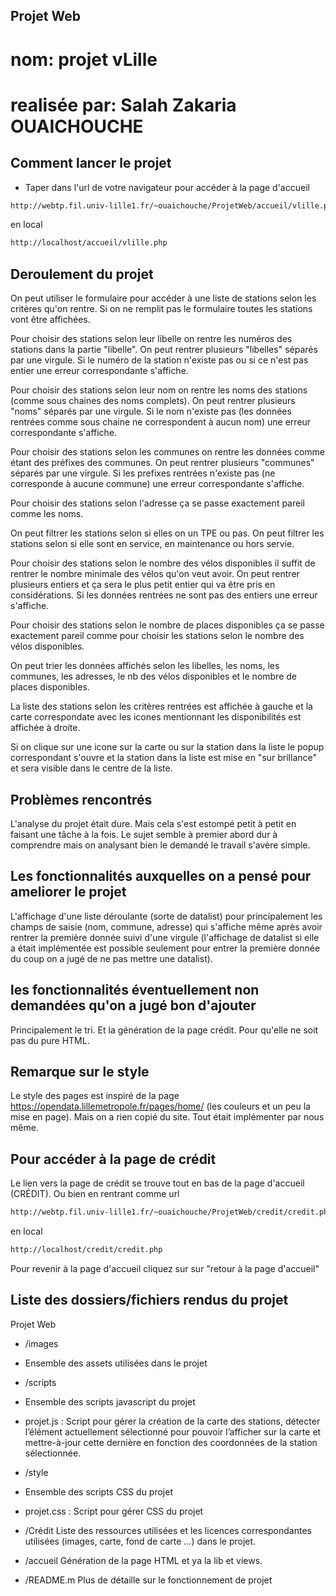 ## Projet Web
# nom: projet vLille
# realisée par: Salah Zakaria OUAICHOUCHE
			   

## Comment lancer le projet
- Taper dans l'url de votre navigateur pour accéder à la page d'accueil
```sh
http://webtp.fil.univ-lille1.fr/~ouaichouche/ProjetWeb/accueil/vlille.php
```
en local
```sh
http://localhost/accueil/vlille.php
```

## Deroulement du projet
On peut utiliser le formulaire pour accéder à une liste de stations selon les critères qu'on rentre.
Si on ne remplit pas le formulaire toutes les stations vont être affichées.

Pour choisir des stations selon leur libelle on rentre les numéros des stations dans la partie "libelle".
On peut rentrer plusieurs "libelles" séparés par une virgule.
Si le numéro de la station n'existe pas ou si ce n'est pas entier une erreur correspondante s'affiche.

Pour choisir des stations selon leur nom on rentre les noms des stations (comme sous chaines des noms complets).
On peut rentrer plusieurs "noms" séparés par une virgule.
Si le nom n'existe pas (les données rentrées comme sous chaine ne correspondent à aucun nom) une erreur correspondante s'affiche.

Pour choisir des stations selon les communes on rentre les données comme étant des préfixes des communes.
On peut rentrer plusieurs "communes" séparés par une virgule.
Si les prefixes rentrées n'existe pas (ne corresponde à aucune commune) une erreur correspondante s'affiche.

Pour choisir des stations selon l'adresse ça se passe exactement pareil comme les noms.

On peut filtrer les stations selon si elles on un TPE ou pas.
On peut filtrer les stations selon si elle sont en service, en maintenance ou hors servie.

Pour choisir des stations selon le nombre des vélos disponibles il suffit de rentrer le nombre minimale des vélos qu'on veut avoir. On peut rentrer plusieurs entiers et ça sera le plus petit entier qui va être pris en considérations. Si les données rentrées ne sont pas des entiers une erreur s'affiche.

Pour choisir des stations selon le nombre de places disponibles ça se passe exactement pareil comme pour choisir les stations selon le nombre des vélos disponibles.

On peut trier les données affichés selon les libelles, les noms, les communes, les adresses, le nb des vélos disponibles et le nombre de places disponibles.

La liste des stations selon les critères rentrées est affichée à gauche et la carte correspondate avec les icones mentionnant les disponibilités est affichée à droite.

Si on clique sur une icone sur la carte ou sur la station dans la liste le popup correspondant s'ouvre et la station dans la liste est mise en "sur brillance" et sera visible dans le centre de la liste.

## Problèmes rencontrés
L'analyse du projet était dure. Mais cela s'est estompé petit à petit en faisant une tâche à la fois.
Le sujet semble à premier abord dur à comprendre mais on analysant bien le demandé le travail s'avère simple.

## Les fonctionnalités auxquelles on a pensé pour ameliorer le projet
L'affichage d'une liste déroulante (sorte de datalist) pour principalement les champs de saisie (nom, commune, adresse) qui s'affiche même après avoir rentrer la première donnée suivi d'une virgule (l'affichage de datalist si elle a était implémentée est possible seulement pour entrer la première donnée du coup on a jugé de ne pas mettre une datalist).


## les fonctionnalités éventuellement non demandées qu'on a jugé bon d'ajouter
Principalement le tri.
Et la génération de la page crédit. Pour qu'elle ne soit pas du pure HTML.

## Remarque sur le style
Le style des pages est inspiré de la page https://opendata.lillemetropole.fr/pages/home/ (les couleurs et un peu la mise en page). Mais on a rien copié du site. Tout était implémenter par nous même.

## Pour accéder à la page de crédit
Le lien vers la page de crédit se trouve tout en bas de la page d'accueil (CRÉDIT).
Ou bien en rentrant comme url
```sh
http://webtp.fil.univ-lille1.fr/~ouaichouche/ProjetWeb/credit/credit.php
```
en local
```sh
http://localhost/credit/credit.php
```
Pour revenir à la page d'accueil cliquez sur sur "retour à la page d'accueil"

## Liste des dossiers/fichiers rendus du projet

Projet Web
- /images
- Ensemble des assets utilisées dans le projet

- /scripts
- Ensemble des scripts javascript du projet
- projet.js : Script pour gérer la création de la carte des stations, détecter l’élément actuellement sélectionné pour pouvoir l’afficher sur la carte et mettre-à-jour cette dernière en fonction des coordonnées de la station sélectionnée.

- /style
- Ensemble des scripts CSS du projet
- projet.css : Script pour gérer CSS du projet

- /Crédit Liste des ressources utilisées et les licences correspondantes utilisées (images, carte, fond de carte …) dans le projet.

- /accueil Génération de la page HTML et ya la lib et views.

- /README.m Plus de détaille sur le fonctionnement de projet